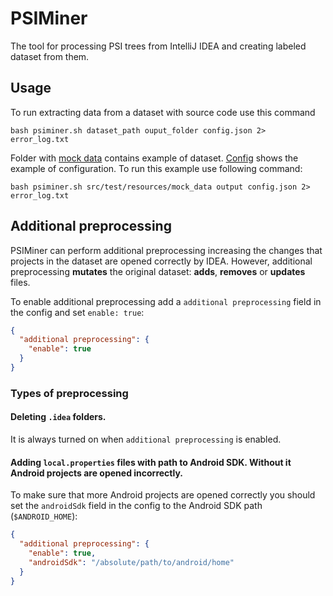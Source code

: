 # PSIMiner

The tool for processing PSI trees from IntelliJ IDEA and creating labeled dataset from them.

## Usage

To run extracting data from a dataset with source code use this command
```shell
bash psiminer.sh dataset_path ouput_folder config.json 2> error_log.txt
```

Folder with [mock data](psiminer-core/src/test/resources/mock_data) contains example of dataset.
[Config](config.json) shows the example of configuration.
To run this example use following command:
```shell
bash psiminer.sh src/test/resources/mock_data output config.json 2> error_log.txt
```

## Additional preprocessing

PSIMiner can perform additional preprocessing increasing the changes that projects in the dataset are opened correctly by IDEA.
However, additional preprocessing **mutates** the original dataset: **adds**, **removes** or **updates** files.

To enable additional preprocessing add a `additional preprocessing` field in the config and set `enable: true`:

```json
{
  "additional preprocessing": {
    "enable": true
  }
}
```

### Types of preprocessing

#### Deleting `.idea` folders.

It is always turned on when `additional preprocessing` is enabled.

#### Adding `local.properties` files with path to Android SDK. Without it Android projects are opened incorrectly.

To make sure that more Android projects are opened correctly you should set the `androidSdk`
field in the config to the Android SDK path (`$ANDROID_HOME`):

```json
{
  "additional preprocessing": {
    "enable": true,
    "androidSdk": "/absolute/path/to/android/home"
  }
}
```

